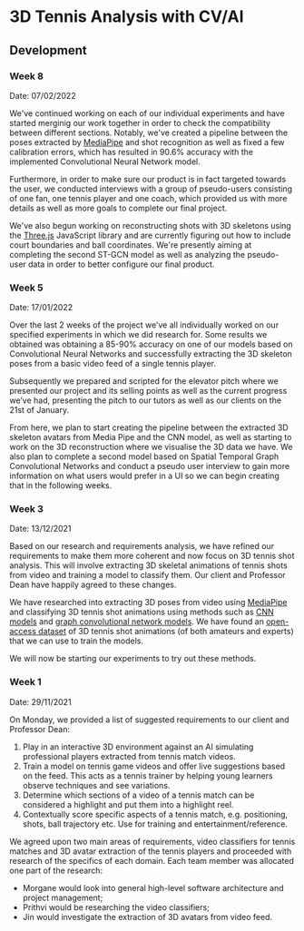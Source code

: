 # 3D Tennis Analysis with CV/AI

## Development

### Week 8
Date: 07/02/2022

We've continued working on each of our individual experiments and have started merginig our work together in order to check the compatibility between different sections. Notably, we've created a pipeline between the poses extracted by [MediaPipe](https://google.github.io/mediapipe/) and shot recognition as well as fixed a few calibration errors, which has resulted in 90.6% accuracy with the implemented Convolutional Neural Network model.

Furthermore, in order to make sure our product is in fact targeted towards the user, we conducted interviews with a group of pseudo-users consisting of one fan, one tennis player and one coach, which provided us with more details as well as more goals to complete our final project.

We've also begun working on reconstructing shots with 3D skeletons using the [Three.js](https://threejs.org) JavaScript library and are currently figuring out how to include court boundaries and ball coordinates. We're presently aiming at completing the second ST-GCN model as well as analyzing the pseudo-user data in order to better configure our final product.

### Week 5
Date: 17/01/2022

Over the last 2 weeks of the project we’ve all individually worked on our specified experiments in which we did research for. Some results we obtained was obtaining a 85-90% accuracy on one of our models based on Convolutional Neural Networks and successfully extracting the 3D skeleton poses from a basic video feed of a single tennis player.

Subsequently we prepared and scripted for the elevator pitch where we presented our project and its selling points as well as the current progress we’ve had, presenting the pitch to our tutors as well as our clients on the 21st of January.

From here, we plan to start creating the pipeline between the extracted 3D skeleton avatars from Media Pipe and the CNN model, as well as starting to work on the 3D reconstruction where we visualise the 3D data we have. We also plan to complete a second model based on Spatial Temporal Graph Convolutional Networks and conduct a pseudo user interview to gain more information on what users would prefer in a UI so we can begin creating that in the following weeks.

### Week 3
Date: 13/12/2021

Based on our research and requirements analysis, we have refined our requirements to make them more coherent and now focus on 3D tennis shot analysis. This will involve extracting 3D skeletal animations of tennis shots from video and training a model to classify them. Our client and Professor Dean have happily agreed to these changes.

We have researched into extracting 3D poses from video using [MediaPipe](https://google.github.io/mediapipe/) and classifying 3D tennis shot animations using methods such as [CNN models](https://arxiv.org/abs/1704.07595) and [graph convolutional network models](https://www.ncbi.nlm.nih.gov/pmc/articles/PMC7662764/). We have found an [open-access dataset](http://thetis.image.ece.ntua.gr/) of 3D tennis shot animations (of both amateurs and experts) that we can use to train the models.

We will now be starting our experiments to try out these methods.

### Week 1
Date: 29/11/2021

On Monday, we provided a list of suggested requirements to our client and Professor Dean:
1. Play in an interactive 3D environment against an AI simulating professional players extracted from tennis match videos.
2. Train a model on tennis game videos and offer live suggestions based on the feed. This acts as a tennis trainer by helping young learners observe techniques and see variations.
3. Determine which sections of a video of a tennis match can be considered a highlight and put them into a highlight reel.
4. Contextually score specific aspects of a tennis match, e.g. positioning, shots, ball trajectory etc. Use for training and entertainment/reference. 

 We agreed upon two main areas of requirements, video classifiers for tennis matches and 3D avatar extraction of the tennis players and proceeded with research of the specifics of each domain. Each team member was allocated one part of the research:
 - Morgane would look into general high-level software architecture and project management;
 - Prithvi would be researching the video classifiers;
 - Jin would investigate the extraction of 3D avatars from video feed.
